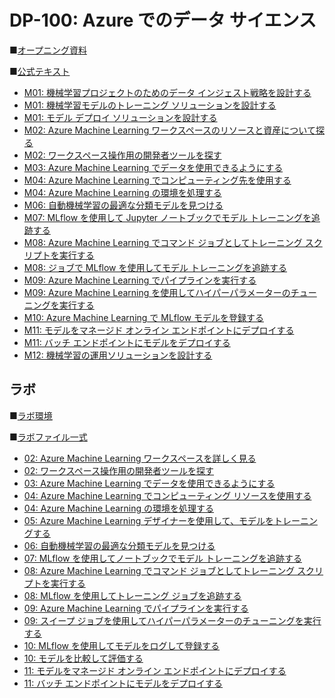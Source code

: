 # DP-100: Azure でのデータ サイエンス

■[オープニング資料]()

■[公式テキスト](https://learn.microsoft.com/ja-jp/training/courses/dp-100t01?wt.mc_id=esi_m2l_content_wwl#study-guide)

* [M01: 機械学習プロジェクトのためのデータ インジェスト戦略を設計する](https://learn.microsoft.com/ja-jp/training/modules/design-data-ingestion-strategy-for-machine-learning-projects/)
* [M01: 機械学習モデルのトレーニング ソリューションを設計する](https://learn.microsoft.com/ja-jp/training/modules/design-machine-learning-model-training-solution/)
* [M01: モデル デプロイ ソリューションを設計する](https://learn.microsoft.com/ja-jp/training/modules/design-model-deployment-solution/)
* [M02: Azure Machine Learning ワークスペースのリソースと資産について探る](https://learn.microsoft.com/ja-jp/training/modules/explore-azure-machine-learning-workspace-resources-assets/)
* [M02: ワークスペース操作用の開発者ツールを探す](https://learn.microsoft.com/ja-jp/training/modules/explore-developer-tools-for-workspace-interaction/)
* [M03: Azure Machine Learning でデータを使用できるようにする](https://learn.microsoft.com/ja-jp/training/modules/make-data-available-azure-machine-learning/)
* [M04: Azure Machine Learning でコンピューティング先を使用する](https://learn.microsoft.com/ja-jp/training/modules/work-compute-resources-azure-machine-learning/)
* [M04: Azure Machine Learning の環境を処理する](https://learn.microsoft.com/ja-jp/training/modules/work-environments-azure-machine-learning/)
* [M06: 自動機械学習の最適な分類モデルを見つける](https://learn.microsoft.com/ja-jp/training/modules/find-best-classification-model-automated-machine-learning/)
* [M07: MLflow を使用して Jupyter ノートブックでモデル トレーニングを追跡する](https://learn.microsoft.com/ja-jp/training/modules/track-model-training-jupyter-notebooks-mlflow/)
* [M08: Azure Machine Learning でコマンド ジョブとしてトレーニング スクリプトを実行する](https://learn.microsoft.com/ja-jp/training/modules/run-training-script-command-job-azure-machine-learning/)
* [M08: ジョブで MLflow を使用してモデル トレーニングを追跡する](https://learn.microsoft.com/ja-jp/training/modules/train-models-training-mlflow-jobs/)
* [M09: Azure Machine Learning でパイプラインを実行する](https://learn.microsoft.com/ja-jp/training/modules/run-pipelines-azure-machine-learning/)
* [M09: Azure Machine Learning を使用してハイパーパラメーターのチューニングを実行する](https://learn.microsoft.com/ja-jp/training/modules/perform-hyperparameter-tuning-azure-machine-learning-pipelines/)
* [M10: Azure Machine Learning で MLflow モデルを登録する](https://learn.microsoft.com/ja-jp/training/modules/register-mlflow-model-azure-machine-learning/)
* [M11: モデルをマネージド オンライン エンドポイントにデプロイする](https://learn.microsoft.com/ja-jp/training/modules/deploy-model-managed-online-endpoint/)
* [M11: バッチ エンドポイントにモデルをデプロイする](https://learn.microsoft.com/ja-jp/training/modules/deploy-model-batch-endpoint/)
* [M12: 機械学習の運用ソリューションを設計する](https://learn.microsoft.com/ja-jp/training/modules/design-machine-learning-operations-solution/)

## ラボ

■[ラボ環境](https://esi.learnondemand.net/)

■[ラボファイル一式](https://github.com/MicrosoftLearning/mslearn-azure-ml)

* [02: Azure Machine Learning ワークスペースを詳しく見る](https://github.com/MTT-ja/mslearn-azure-ml.ja-jp/blob/main/Instructions/02-Explore-Azure-Machine-Learning.md)
* [02: ワークスペース操作用の開発者ツールを探す](https://github.com/MTT-ja/mslearn-azure-ml.ja-jp/blob/main/Instructions/02-Explore-developer-tools.md)
* [03: Azure Machine Learning でデータを使用できるようにする](https://github.com/MTT-ja/mslearn-azure-ml.ja-jp/blob/main/Instructions/03-Make-data-available.md)
* [04: Azure Machine Learning でコンピューティング リソースを使用する](https://github.com/MTT-ja/mslearn-azure-ml.ja-jp/blob/main/Instructions/04-Work-with-compute.md)
* [04: Azure Machine Learning の環境を処理する](https://github.com/MTT-ja/mslearn-azure-ml.ja-jp/blob/main/Instructions/04-Work-with-environments.md)
* [05: Azure Machine Learning デザイナーを使用して、モデルをトレーニングする](https://github.com/MTT-ja/mslearn-azure-ml.ja-jp/blob/main/Instructions/05-Designer-train-model.md)
* [06: 自動機械学習の最適な分類モデルを見つける](https://github.com/MTT-ja/mslearn-azure-ml.ja-jp/blob/main/Instructions/06-AutoML-classification-model.md)
* [07: MLflow を使用してノートブックでモデル トレーニングを追跡する](https://github.com/MTT-ja/mslearn-azure-ml.ja-jp/blob/main/Instructions/07-Notebooks-mlflow-tracking.md)
* [08: Azure Machine Learning でコマンド ジョブとしてトレーニング スクリプトを実行する](https://github.com/MTT-ja/mslearn-azure-ml.ja-jp/blob/main/Instructions/08-Script-command-job.md)
* [08: MLflow を使用してトレーニング ジョブを追跡する](https://github.com/MTT-ja/mslearn-azure-ml.ja-jp/blob/main/Instructions/08-Script-mlflow-tracking.md)
* [09: Azure Machine Learning でパイプラインを実行する](https://github.com/MTT-ja/mslearn-azure-ml.ja-jp/blob/main/Instructions/09-Run-pipelines.md)
* [09: スイープ ジョブを使用してハイパーパラメーターのチューニングを実行する](https://github.com/MTT-ja/mslearn-azure-ml.ja-jp/blob/main/Instructions/09-Hyperparameter-tuning.md)
* [10: MLflow を使用してモデルをログして登録する](https://github.com/MTT-ja/mslearn-azure-ml.ja-jp/blob/main/Instructions/10-Log-mlflow-models.md)
* [10: モデルを比較して評価する](https://github.com/MTT-ja/mslearn-azure-ml.ja-jp/blob/main/Instructions/10-Compare-models.md)
* [11: モデルをマネージド オンライン エンドポイントにデプロイする](https://github.com/MTT-ja/mslearn-azure-ml.ja-jp/blob/main/Instructions/11-Deploy-online-endpoint.md)
* [11: バッチ エンドポイントにモデルをデプロイする](https://github.com/MTT-ja/mslearn-azure-ml.ja-jp/blob/main/Instructions/11-Deploy-batch-endpoint.md)

